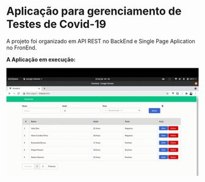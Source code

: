 # Aplicação para gerenciamento de Testes de Covid-19

A projeto foi organizado em API REST no BackEnd e 
Single Page Aplication no FronEnd.

**A Aplicação em execução:**

![Funcionamento](funcionamento.gif)